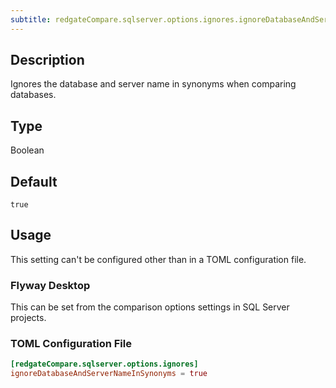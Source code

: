 ```yaml
---
subtitle: redgateCompare.sqlserver.options.ignores.ignoreDatabaseAndServerNameInSynonyms
---
```


## Description

Ignores the database and server name in synonyms when comparing databases.

## Type

Boolean

## Default

`true`

## Usage

This setting can't be configured other than in a TOML configuration file.

### Flyway Desktop

This can be set from the comparison options settings in SQL Server projects.

### TOML Configuration File

```toml
[redgateCompare.sqlserver.options.ignores]
ignoreDatabaseAndServerNameInSynonyms = true
```
